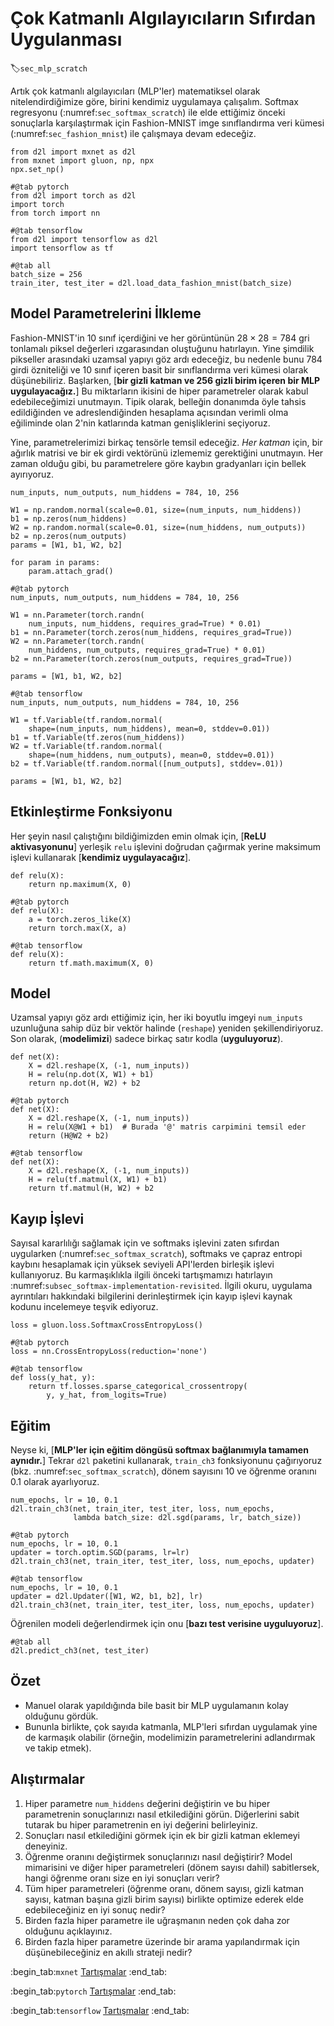 # Çok Katmanlı Algılayıcıların Sıfırdan Uygulanması
:label:`sec_mlp_scratch`

Artık çok katmanlı algılayıcıları (MLP'ler) matematiksel olarak nitelendirdiğimize göre, birini kendimiz uygulamaya çalışalım. Softmax regresyonu (:numref:`sec_softmax_scratch`) ile elde ettiğimiz önceki sonuçlarla karşılaştırmak için Fashion-MNIST imge sınıflandırma veri kümesi (:numref:`sec_fashion_mnist`) ile çalışmaya devam edeceğiz.

```{.python .input}
from d2l import mxnet as d2l
from mxnet import gluon, np, npx
npx.set_np()
```

```{.python .input}
#@tab pytorch
from d2l import torch as d2l
import torch
from torch import nn
```

```{.python .input}
#@tab tensorflow
from d2l import tensorflow as d2l
import tensorflow as tf
```

```{.python .input}
#@tab all
batch_size = 256
train_iter, test_iter = d2l.load_data_fashion_mnist(batch_size)
```

## Model Parametrelerini İlkleme

Fashion-MNIST'in 10 sınıf içerdiğini ve her görüntünün $28 \times 28 = 784$ gri tonlamalı piksel değerleri ızgarasından oluştuğunu hatırlayın. Yine şimdilik pikseller arasındaki uzamsal yapıyı göz ardı edeceğiz, bu nedenle bunu 784 girdi özniteliği ve 10 sınıf içeren basit bir sınıflandırma veri kümesi olarak düşünebiliriz. Başlarken, [**bir gizli katman ve 256 gizli birim içeren bir MLP uygulayacağız.**] Bu miktarların ikisini de hiper parametreler olarak kabul edebileceğimizi unutmayın. Tipik olarak, belleğin donanımda öyle tahsis edildiğinden ve adreslendiğinden hesaplama açısından verimli olma eğiliminde olan 2'nin katlarında katman genişliklerini seçiyoruz.

Yine, parametrelerimizi birkaç tensörle temsil edeceğiz. *Her katman* için, bir ağırlık matrisi ve bir ek girdi vektörünü izlememiz gerektiğini unutmayın. Her zaman olduğu gibi, bu parametrelere göre kaybın gradyanları için bellek ayırıyoruz.

```{.python .input}
num_inputs, num_outputs, num_hiddens = 784, 10, 256

W1 = np.random.normal(scale=0.01, size=(num_inputs, num_hiddens))
b1 = np.zeros(num_hiddens)
W2 = np.random.normal(scale=0.01, size=(num_hiddens, num_outputs))
b2 = np.zeros(num_outputs)
params = [W1, b1, W2, b2]

for param in params:
    param.attach_grad()
```

```{.python .input}
#@tab pytorch
num_inputs, num_outputs, num_hiddens = 784, 10, 256

W1 = nn.Parameter(torch.randn(
    num_inputs, num_hiddens, requires_grad=True) * 0.01)
b1 = nn.Parameter(torch.zeros(num_hiddens, requires_grad=True))
W2 = nn.Parameter(torch.randn(
    num_hiddens, num_outputs, requires_grad=True) * 0.01)
b2 = nn.Parameter(torch.zeros(num_outputs, requires_grad=True))

params = [W1, b1, W2, b2]
```

```{.python .input}
#@tab tensorflow
num_inputs, num_outputs, num_hiddens = 784, 10, 256

W1 = tf.Variable(tf.random.normal(
    shape=(num_inputs, num_hiddens), mean=0, stddev=0.01))
b1 = tf.Variable(tf.zeros(num_hiddens))
W2 = tf.Variable(tf.random.normal(
    shape=(num_hiddens, num_outputs), mean=0, stddev=0.01))
b2 = tf.Variable(tf.random.normal([num_outputs], stddev=.01))

params = [W1, b1, W2, b2]
```

## Etkinleştirme Fonksiyonu

Her şeyin nasıl çalıştığını bildiğimizden emin olmak için, [**ReLU aktivasyonunu**] yerleşik `relu` işlevini doğrudan çağırmak yerine maksimum işlevi kullanarak [**kendimiz uygulayacağız**].

```{.python .input}
def relu(X):
    return np.maximum(X, 0)
```

```{.python .input}
#@tab pytorch
def relu(X):
    a = torch.zeros_like(X)
    return torch.max(X, a)
```

```{.python .input}
#@tab tensorflow
def relu(X):
    return tf.math.maximum(X, 0)
```

## Model

Uzamsal yapıyı göz ardı ettiğimiz için, her iki boyutlu imgeyi `num_inputs` uzunluğuna sahip düz bir vektör halinde  (`reshape`) yeniden şekillendiriyoruz. Son olarak, (**modelimizi**) sadece birkaç satır kodla (**uyguluyoruz**).

```{.python .input}
def net(X):
    X = d2l.reshape(X, (-1, num_inputs))
    H = relu(np.dot(X, W1) + b1)
    return np.dot(H, W2) + b2
```

```{.python .input}
#@tab pytorch
def net(X):
    X = d2l.reshape(X, (-1, num_inputs))
    H = relu(X@W1 + b1)  # Burada '@' matris carpimini temsil eder
    return (H@W2 + b2)
```

```{.python .input}
#@tab tensorflow
def net(X):
    X = d2l.reshape(X, (-1, num_inputs))
    H = relu(tf.matmul(X, W1) + b1)
    return tf.matmul(H, W2) + b2
```

## Kayıp İşlevi

Sayısal kararlılığı sağlamak için ve softmaks işlevini zaten sıfırdan uygularken (:numref:`sec_softmax_scratch`), softmaks ve çapraz entropi kaybını hesaplamak için yüksek seviyeli API'lerden birleşik işlevi kullanıyoruz. Bu karmaşıklıkla ilgili önceki tartışmamızı hatırlayın :numref:`subsec_softmax-implementation-revisited`. İlgili okuru, uygulama ayrıntıları hakkındaki bilgilerini derinleştirmek için kayıp işlevi kaynak kodunu incelemeye teşvik ediyoruz.

```{.python .input}
loss = gluon.loss.SoftmaxCrossEntropyLoss()
```

```{.python .input}
#@tab pytorch
loss = nn.CrossEntropyLoss(reduction='none')
```

```{.python .input}
#@tab tensorflow
def loss(y_hat, y):
    return tf.losses.sparse_categorical_crossentropy(
        y, y_hat, from_logits=True)
```

## Eğitim

Neyse ki, [**MLP'ler için eğitim döngüsü softmax bağlanımıyla tamamen aynıdır.**] Tekrar `d2l` paketini kullanarak, `train_ch3` fonksiyonunu çağırıyoruz (bkz. :numref:`sec_softmax_scratch`), dönem sayısını 10 ve öğrenme oranını 0.1 olarak ayarlıyoruz.

```{.python .input}
num_epochs, lr = 10, 0.1
d2l.train_ch3(net, train_iter, test_iter, loss, num_epochs,
              lambda batch_size: d2l.sgd(params, lr, batch_size))
```

```{.python .input}
#@tab pytorch
num_epochs, lr = 10, 0.1
updater = torch.optim.SGD(params, lr=lr)
d2l.train_ch3(net, train_iter, test_iter, loss, num_epochs, updater)
```

```{.python .input}
#@tab tensorflow
num_epochs, lr = 10, 0.1
updater = d2l.Updater([W1, W2, b1, b2], lr)
d2l.train_ch3(net, train_iter, test_iter, loss, num_epochs, updater)
```

Öğrenilen modeli değerlendirmek için onu [**bazı test verisine uyguluyoruz**].

```{.python .input}
#@tab all
d2l.predict_ch3(net, test_iter)
```

## Özet

* Manuel olarak yapıldığında bile basit bir MLP uygulamanın kolay olduğunu gördük.
* Bununla birlikte, çok sayıda katmanla, MLP'leri sıfırdan uygulamak yine de karmaşık olabilir (örneğin, modelimizin parametrelerini adlandırmak ve takip etmek).

## Alıştırmalar

1. Hiper parametre `num_hiddens` değerini değiştirin ve bu hiper parametrenin sonuçlarınızı nasıl etkilediğini görün. Diğerlerini sabit tutarak bu hiper parametrenin en iyi değerini belirleyiniz.
1. Sonuçları nasıl etkilediğini görmek için ek bir gizli katman eklemeyi deneyiniz.
1. Öğrenme oranını değiştirmek sonuçlarınızı nasıl değiştirir? Model mimarisini ve diğer hiper parametreleri (dönem sayısı dahil) sabitlersek, hangi öğrenme oranı size en iyi sonuçları verir?
1. Tüm hiper parametreleri (öğrenme oranı, dönem sayısı, gizli katman sayısı, katman başına gizli birim sayısı) birlikte optimize ederek elde edebileceğiniz en iyi sonuç nedir?
1. Birden fazla hiper parametre ile uğraşmanın neden çok daha zor olduğunu açıklayınız.
1. Birden fazla hiper parametre üzerinde bir arama yapılandırmak için düşünebileceğiniz en akıllı strateji nedir?

:begin_tab:`mxnet`
[Tartışmalar](https://discuss.d2l.ai/t/92)
:end_tab:

:begin_tab:`pytorch`
[Tartışmalar](https://discuss.d2l.ai/t/93)
:end_tab:

:begin_tab:`tensorflow`
[Tartışmalar](https://discuss.d2l.ai/t/227)
:end_tab:
